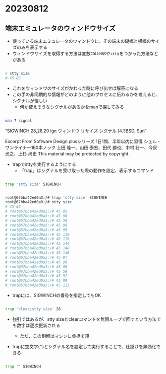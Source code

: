 # 20230812

## 端末エミュレータのウィンドウサイズ

- 使っている端末エミュレータのウィンドウに、その端末の縦幅と横幅のサイズのみを表示する
- ウィンドウサイズを取得する方法は変数`COLUMNS`や`stty`をつかった方法などがある

```bash

> stty size
# 45 83

```

- これをウィンドウのサイズがかわった時に呼び出せば解答になる
- この手の非同期的な情報がどのように他のプロセスに伝わるかを考えると、シグナルが怪しい
  - 何か使えそうなシグナルがあるかをmanで探してみる

```bash

man 7 signal

```

“SIGWINCH    28,28,20   Ign    ウィンドウ リサイズ シグナル (4.3BSD, Sun”

Excerpt From
Software Design plusシリーズ 1日1問、半年以内に習得 シェル・ワンライナー160本ノック
上田 隆一、山田 泰宏、田代 勝也、中村 壮一、今泉 光之、上杉 尚史
This material may be protected by copyright.

- trapでsttyを実行するようにする
  - 「trap」はシグナルを受け取った際の動作を設定、表示するコマンド

```bash

trap 'stty size' SIGWINCH

```

```bash

root@67bba42ed0a3:/# trap 'stty size' SIGWINCH
root@67bba42ed0a3:/# stty size
# 45 83
# root@67bba42ed0a3:/# 45 85
# root@67bba42ed0a3:/# 45 88
# root@67bba42ed0a3:/# 45 58
# root@67bba42ed0a3:/# 45 86
# root@67bba42ed0a3:/# 45 89
# root@67bba42ed0a3:/# 45 118
# root@67bba42ed0a3:/# 45 119
# root@67bba42ed0a3:/# 45 144
# root@67bba42ed0a3:/# 45 148
# root@67bba42ed0a3:/# 45 146
# root@67bba42ed0a3:/# 45 97
# root@67bba42ed0a3:/# 45 96
# root@67bba42ed0a3:/# 45 60
# root@67bba42ed0a3:/# 45 58
# root@67bba42ed0a3:/# 45 52
# root@67bba42ed0a3:/# 45 89
# root@67bba42ed0a3:/# 45 113

```

- trapには、SIGWINCHの番号を指定してもOK

```bash

trap 'clear;stty size' 28

```

- 強引ではあるが、stty sizeとclearコマンドを無限ループで回すという方法でも数字は逐次更新される
  - ただ、この別解はマシンに負担を翔

- trapに空文字('')とシグナル名を設定して実行することで、仕掛けを無効化できる

```bash

trap '' SIGWINCH

```
